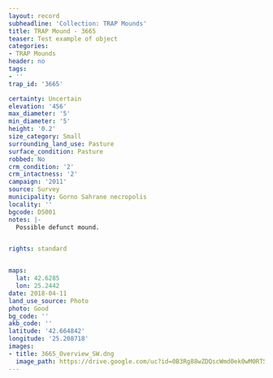 ```yaml
---
layout: record
subheadline: 'Collection: TRAP Mounds'
title: TRAP Mound - 3665
teaser: Test example of object
categories:
- TRAP Mounds
header: no
tags:
- ''
trap_id: '3665'

certainty: Uncertain
elevation: '456'
max_diameter: '5'
min_diameter: '5'
height: '0.2'
size_category: Small
surrounding_land_use: Pasture
surface_condition: Pasture
robbed: No
crm_condition: '2'
crm_intactness: '2'
campaign: '2011'
source: Survey
municipality: Gorno Sahrane necropolis
locality: ''
bgcode: DS001
notes: |-
  Possible defunct mound.


rights: standard


maps:
  lat: 42.6285
  lon: 25.2442
date: 2018-04-11
land_use_source: Photo
photo: Good
bg_code: ''
akb_code: ''
latitude: '42.664842'
longitude: '25.208718'
images:
- title: 3665_Overview_SW.dng
  image_path: https://drive.google.com/uc?id=0B3Rg88wZDQscWmd0ek0wM0RTSGc
---
```

